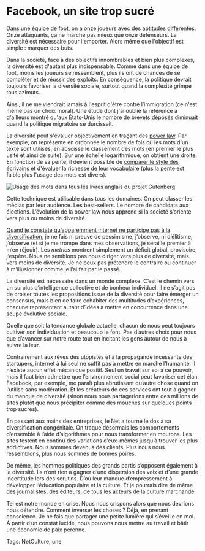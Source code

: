 # Facebook, un site trop sucré

Dans une équipe de foot, on a onze joueurs avec des aptitudes différentes. Onze attaquants, ça ne marche pas mieux que onze défenseurs. La diversité est nécessaire pour l'emporter. Alors même que l'objectif est simple : marquer des buts.<span id="more-34578"></span>

Dans la société, face à des objectifs innombrables et bien plus complexes, la diversité est d'autant plus indispensable. Comme dans une équipe de foot, moins les joueurs se ressemblent, plus ils ont de chances de se compléter et de réussir des exploits. En conséquence, la politique devrait toujours favoriser la diversité sociale, surtout quand la complexité grimpe tous azimuts.

Ainsi, il ne me viendrait jamais à l'esprit d'être contre l’immigration (ce n'est même pas un choix moral). Une étude dont j'ai oublié la référence a d'ailleurs montré qu'aux États-Unis le nombre de brevets déposés diminuait quand la politique migratoire se durcissait.

La diversité peut s'évaluer objectivement en traçant des [power law](http://en.wikipedia.org/wiki/Power_law). Par exemple, on représente en ordonnée le nombre de fois où les mots d'un texte sont utilisés, en abscisse le classement des mots (en premier le plus usité et ainsi de suite). Sur une échelle logarithmique, on obtient une droite. En fonction de sa pente, il devient possible de [comparer le style des écrivains](http://fr.wikipedia.org/wiki/Loi_de_Zipf) et d'évaluer la richesse de leur vocabulaire (plus la pente est faible plus l'usage des mots est divers).

![Usage des mots dans tous les livres anglais du projet Gutenberg](http://blog.tcrouzet.comhttps://tcrouzet.com/images_tc/2014/02/zipf-600x362.jpg)

Cette technique est utilisable dans tous les domaines. On peut classer les médias par leur audience. Les best-sellers. Le nombre de candidats aux élections. L’évolution de la power law nous apprend si la société s’oriente vers plus ou moins de diversité.

[Quand je constate qu’apparemment internet ne participe pas à la diversification](http://blog.tcrouzet.com/2014/02/20/la-desintegration-du-marche-du-livre/), je ne fais ni preuve de pessimisme, j’observe, ni d’élitisme, j’observe (et si je me trompe dans mes observations, je serai le premier à m’en réjouir). Les *metrics* montrent simplement un déficit global, provisoire, j’espère. Nous ne semblons pas nous diriger vers plus de diversité, mais vers moins de diversité. Je ne peux pas prétendre le contraire ou continuer à m’illusionner comme je l’ai fait par le passé.

La diversité est nécessaire dans un monde complexe. C’est le chemin vers un surplus d’intelligence collective et de bonheur individuel. Il ne s’agit pas de croiser toutes les propositions issue de la diversité pour faire émerger un consensus, mais bien de faire cohabiter des multitudes d’expériences, chacune représentant autant d’idées à mettre en concurrence dans une soupe évolutive sociale.

Quelle que soit la tendance globale actuelle, chacun de nous peut toujours cultiver son individuation et beaucoup le font. Pas d’autres choix pour nous que d’avancer sur notre route tout en incitant les gens autour de nous à suivre la leur.

Contrairement aux rêves des utopistes et à la propagande incessante des startupers, internet à lui seul ne suffit pas à mettre en marche l’humanité. Il n’existe aucun effet mécanique positif. Seul un travail sur soi a ce pouvoir, mais il faut bien admettre que l’environnement social peut favoriser cet élan. Facebook, par exemple, me paraît plus abrutissant qu’autre chose quand on l’utilise sans modération. Et les créateurs de ces services ont tout à gagner du manque de diversité (sinon nous nous partagerions entre des millions de sites plutôt que nous précipiter comme des mouches sur quelques points trop sucrés).

En passant aux mains des entreprises, le Net a tourné le dos à sa diversification congénitale. On traque désormais les comportements d’ensemble à l’aide d’algorithmes pour nous transformer en moutons. Les sites testent en continu des variations d’eux-mêmes jusqu’à trouver les plus addictives. Nous sommes devenus des clients. Plus nous nous ressemblons, plus nous sommes de bonnes poires.

De même, les hommes politiques des grands partis s’opposent également à la diversité. Ils n’ont rien à gagner d’une dispersion des voix et d’une grande incertitude lors des scrutins. D’où leur manque d’empressement à développer l’éducation populaire et la culture. Et je pourrais dire de même des journalistes, des éditeurs, de tous les acteurs de la culture marchande.

Tel est notre monde en crise. Nous nous crispons alors que nous devrions nous détendre. Comment inverser les choses ? Déjà, en prenant conscience. Je ne fais que partager une petite lumière qui s’éveille en moi. À partir d’un constat lucide, nous pouvons nous mettre au travail et bâtir une économie de paix pérenne.

Tags: NetCulture, une